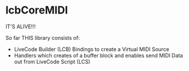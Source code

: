 # lcbCoreMIDI

IT'S ALIVE!!!

So far THIS library consists of:
- LiveCode Builder (LCB) Bindings to create a Virtual MIDI Source 
- Handlers which creates of a buffer block and enables send MIDI Data out from LiveCode Script (LCS)
